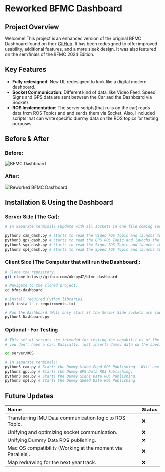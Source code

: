 # Reworked BFMC Dashboard

## Project Overview
Welcome! This project is an enhanced version of the original BFMC Dashboard found on their [GitHub](https://github.com/ECC-BFMC/Computer/tree/main/Dashboard). It has been redesigned to offer improved usability, additional features, and a more sleek design. It was also featured on the semifinals of the BFMC 2024 Edition.

## Key Features
- **Fully redesigned**: New UI, redesigned to look like a digital modern dashboard.
- **Socket Communication**: Different kind of data, like Video Feed, Speed, Signs and GPS data are sent between the Car and the Dashboard via Sockets.
- **ROS Implementation**: The server scripts(that runs on the car) reads data from ROS Topics and and sends them via Socket. Also, I included scripts that can write specific dummy data on the ROS topics for testing purposes.


## Before & After
### Before:
![BFMC Dashboard](https://bosch-future-mobility-challenge-documentation.readthedocs-hosted.com/_images/dashboard.png)
### After:
![Reworked BFMC Dashboard](https://i.imgur.com/XSp5NbL.png)

## Installation & Using the Dashboard
### Server Side (The Car):

```bash
# In Separate terminals (Update with all sockets in one file coming soon)

python3 cam_dash.py # Starts to read the Video ROS Topic and launchs the socket.
python3 gps_dash.py # Starts to read the GPS ROS Topic and launchs the socket.
python3 sgn_dash.py # Starts to read the Signs ROS Topic and launchs the socket.
python3 spd_dash.py # Starts to read the Speed ROS Topic and launchs the socket.
```
### Client Side (The Computer that will run the Dashboard):

```bash
# Clone the repository.
git clone https://github.com/okspy47/bfmc-dashboard

# Navigate to the cloned project.
cd bfmc-dashboard

# Install required Python libraries.
pip3 install -r requirements.txt

# Run the Dashboard (Will only start if the Server Side sockets are launched and active).
python3 Dashboard.py
```

### Optional - For Testing
```bash
# This set of scripts are intended for testing the capabilities of the Dashboard even if
# you don't have a car. Basically, just inserts dummy data on the specified ROS Topics.

cd server/ROS

# In separate terminals:
python3 cam.py # Starts the Dummy Video Feed ROS Publishing - Will use your device video camera.
python3 gps.py # Starts the Dummy GPS Data ROS Publishing.
python3 sgn.py # Starts the Dummy Signs Data ROS Publishing.
python3 spd.py # Starts the Dummy Speed Data ROS Publishing.

```

## Future Updates
| Name  | Status  |
|:----------|:----------|
| Transferring IMU Data communication logic to ROS Topic.    |❌|
| Unifying and optimizing socket communication.    |❌|
| Unifying Dummy Data ROS publishing.    |❌|
| Mac OS compatibility (Working at the moment via Parallels).    |❌|
| Map redrawing for the next year track.    |❌|
